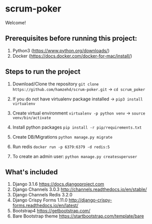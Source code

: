# scrum-poker

Welcome!

## Prerequisites before running this project:
1. Python3 (https://www.python.org/downloads/)
2. Docker (https://docs.docker.com/docker-for-mac/install/)

## Steps to run the project
1. Download/Clone the repository
`git clone https://github.com/hamzehd/scrum-poker.git` -> `cd scrum_poker`

2. If you do not have virtualenv package installed ->
`pip3 install virtualenv`

3. Create virtual environment
`virtualenv -p python venv` -> `source venv/bin/activate`

4. Install python packages
`pip install -r pip/requirements.txt`

5. Create DB/Migrations
`python manage.py migrate`

6. Run redis `docker run -p 6379:6379 -d redis:5`

7. To create an admin user: `python manage.py createsuperuser`

## What's included
1. Django 3.1.6 https://docs.djangoproject.com
2. Django Channels 3.0.3 http://channels.readthedocs.io/en/stable/
3. Django Channels Redis 3.2.0
4. Django Crispy Forms 1.11.0 http://django-crispy-forms.readthedocs.io/en/latest/
5. Bootstrap4 https://getbootstrap.com/
6. Bare Bootstrap theme https://startbootstrap.com/template/bare